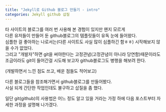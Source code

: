 ```yaml
---
title: "Jekyll로 Github 블로그 만들기 - intro"
categories: Jekyll github 삽질
---
```


타 사이트의 블로그를 여러 번 사용해 본 경험이 있지만 왠지 모르게  
다른 유저들이 만들어 둔 github블로그의 템플릿들이 유독 눈에 들어왔다.  
심플한 걸 좋아하는 나로서는(다른 사이트도 사실 많이 심플하긴 함ㅎㅎ) 시작해보지 않을 수가 없었다.  
그리고 "개발자"하면 git을 써야한다는 고정관념(고정관념이 아니라 당연함)때문이라도 조금이라도 git이 들어간걸 시도해 보고자 github블로그도 병행을 해보려 한다.  

(개발하면서 느낀 점도 쓰고, 배운 점들도 적어보고)  


다른 블로그들을 참조해가면서 github블로그를 만들어봤다.  
사실 되게 간단한 작업인데도 불구하고 삽질을 좀 했다.  


일단 git(github)의 사용법은 어느 정도 알고 있을 거라는 가정 하에 다음 포스트부터 자세한 과정을 설명해 나가겠다.  

